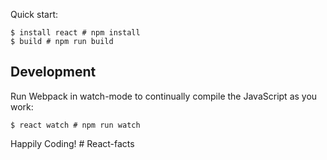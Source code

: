 Quick start:

```
$ install react # npm install
$ build # npm run build
````

## Development

Run Webpack in watch-mode to continually compile the JavaScript as you work:

```
$ react watch # npm run watch
```

Happily Coding!
#   R e a c t - f a c t s  
 
